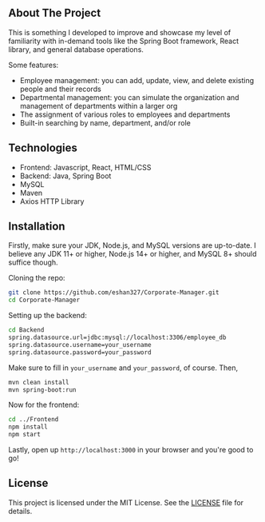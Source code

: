 ## About The Project

This is something I developed to improve and showcase my level of familiarity with in-demand tools like the Spring Boot framework, React library, and general database operations.

Some features:
- Employee management: you can add, update, view, and delete existing people and their records
- Departmental management: you can simulate the organization and management of departments within a larger org
- The assignment of various roles to employees and departments
- Built-in searching by name, department, and/or role

## Technologies
- Frontend: Javascript, React, HTML/CSS
- Backend: Java, Spring Boot
- MySQL
- Maven
- Axios HTTP Library

## Installation
Firstly, make sure your JDK, Node.js, and MySQL versions are up-to-date. I believe any JDK 11+ or higher, Node.js 14+ or higher, and MySQL 8+ should suffice though.

Cloning the repo:
   ```sh
  git clone https://github.com/eshan327/Corporate-Manager.git
  cd Corporate-Manager
   ```
Setting up the backend:
   ```sh
  cd Backend
spring.datasource.url=jdbc:mysql://localhost:3306/employee_db
spring.datasource.username=your_username
spring.datasource.password=your_password
   ```
Make sure to fill in `your_username` and `your_password`, of course. Then,
   ```sh
mvn clean install
mvn spring-boot:run
   ```
Now for the frontend:
   ```sh
cd ../Frontend
npm install
npm start
   ```
Lastly, open up `http://localhost:3000` in your browser and you're good to go!

## License
This project is licensed under the MIT License. See the [LICENSE](https://github.com/eshan327/Corporate-Manager/blob/main/LICENSE) file for details.

